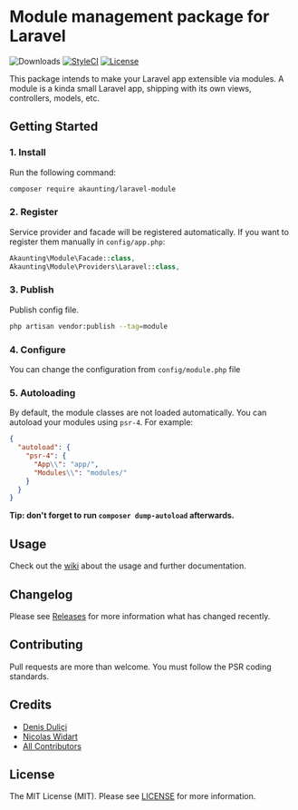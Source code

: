 # Module management package for Laravel

![Downloads](https://img.shields.io/packagist/dt/akaunting/laravel-module)
[![StyleCI](https://github.styleci.io/repos/180859866/shield?style=flat&branch=master)](https://styleci.io/repos/180859866)
[![License](https://img.shields.io/github/license/akaunting/laravel-module)](LICENSE.md)

This package intends to make your Laravel app extensible via modules. A module is a kinda small Laravel app, shipping with its own views, controllers, models, etc.

## Getting Started

### 1. Install

Run the following command:

```bash
composer require akaunting/laravel-module
```

### 2. Register

Service provider and facade will be registered automatically. If you want to register them manually in `config/app.php`:

```php
Akaunting\Module\Facade::class,
Akaunting\Module\Providers\Laravel::class,
```

### 3. Publish

Publish config file.

```bash
php artisan vendor:publish --tag=module
```

### 4. Configure

You can change the configuration from `config/module.php` file

### 5. Autoloading

By default, the module classes are not loaded automatically. You can autoload your modules using `psr-4`. For example:

``` json
{
  "autoload": {
    "psr-4": {
      "App\\": "app/",
      "Modules\\": "modules/"
    }
  }
}
```

**Tip: don't forget to run `composer dump-autoload` afterwards.**

## Usage

Check out the [wiki](../../wiki) about the usage and further documentation.

## Changelog

Please see [Releases](../../releases) for more information what has changed recently.

## Contributing

Pull requests are more than welcome. You must follow the PSR coding standards.

## Credits

- [Denis Duliçi](https://github.com/denisdulici)
- [Nicolas Widart](https://github.com/nwidart)
- [All Contributors](../../contributors)

## License

The MIT License (MIT). Please see [LICENSE](LICENSE.md) for more information.
